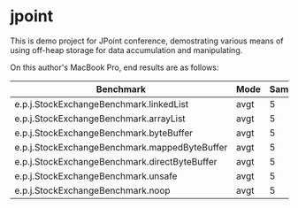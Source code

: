 jpoint
======

This is demo project for JPoint conference, demostrating various means of using off-heap storage for data accumulation and manipulating.

On this author's MacBook Pro, end results are as follows:

Benchmark                                       | Mode   |Samples   |      Mean   |Mean error   | Units
------------------------------------------------|--------|----------|------------:|------------:|------
e.p.j.StockExchangeBenchmark.linkedList         |  avgt |        5  |  21554.219  |  26206.010  |  ms/op
e.p.j.StockExchangeBenchmark.arrayList          |  avgt  |       5  |   4309.324  |   5777.266  |  ms/op
e.p.j.StockExchangeBenchmark.byteBuffer         |  avgt |        5  |   1778.355  |    220.249  |  ms/op
e.p.j.StockExchangeBenchmark.mappedByteBuffer   |  avgt  |       5  |   1132.380  |   1201.578  |  ms/op
e.p.j.StockExchangeBenchmark.directByteBuffer   | avgt   |      5   |   766.686   |   215.527   | ms/op
e.p.j.StockExchangeBenchmark.unsafe             |  avgt  |       5  |    483.926  |     26.336  |  ms/op
e.p.j.StockExchangeBenchmark.noop               |  avgt |        5  |     17.313  |      0.650  |  ms/op
